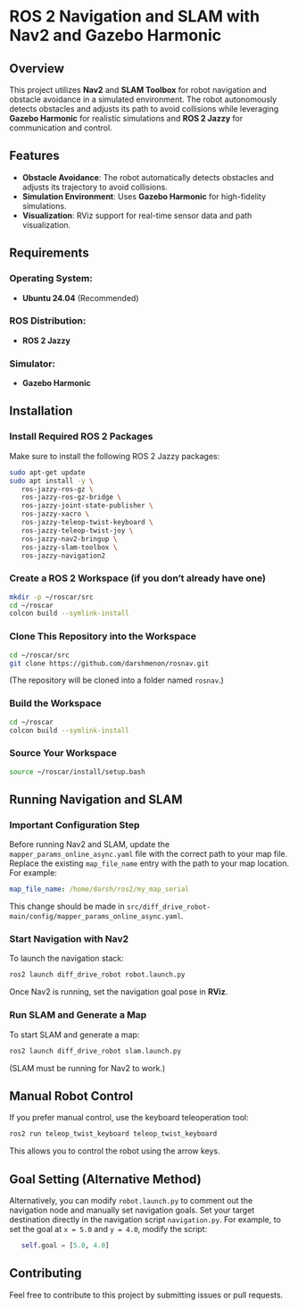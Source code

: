 # ROS 2 Navigation and SLAM with Nav2 and Gazebo Harmonic

## Overview

This project utilizes **Nav2** and **SLAM Toolbox** for robot navigation and obstacle avoidance in a simulated environment. The robot autonomously detects obstacles and adjusts its path to avoid collisions while leveraging **Gazebo Harmonic** for realistic simulations and **ROS 2 Jazzy** for communication and control.

## Features

- **Obstacle Avoidance**: The robot automatically detects obstacles and adjusts its trajectory to avoid collisions.
- **Simulation Environment**: Uses **Gazebo Harmonic** for high-fidelity simulations.
- **Visualization**: RViz support for real-time sensor data and path visualization.

## Requirements

### Operating System:

- **Ubuntu 24.04** (Recommended)

### ROS Distribution:

- **ROS 2 Jazzy**

### Simulator:

- **Gazebo Harmonic**

## Installation

### Install Required ROS 2 Packages

Make sure to install the following ROS 2 Jazzy packages:

```bash
sudo apt-get update
sudo apt install -y \   
   ros-jazzy-ros-gz \  
   ros-jazzy-ros-gz-bridge \  
   ros-jazzy-joint-state-publisher \  
   ros-jazzy-xacro \  
   ros-jazzy-teleop-twist-keyboard \  
   ros-jazzy-teleop-twist-joy \  
   ros-jazzy-nav2-bringup \  
   ros-jazzy-slam-toolbox \
   ros-jazzy-navigation2
```

### Create a ROS 2 Workspace (if you don’t already have one)

```bash
mkdir -p ~/roscar/src
cd ~/roscar
colcon build --symlink-install
```

### Clone This Repository into the Workspace

```bash
cd ~/roscar/src
git clone https://github.com/darshmenon/rosnav.git
```

(The repository will be cloned into a folder named `rosnav`.)

### Build the Workspace

```bash
cd ~/roscar
colcon build --symlink-install
```

### Source Your Workspace

```bash
source ~/roscar/install/setup.bash
```

## Running Navigation and SLAM


### Important Configuration Step

Before running Nav2 and SLAM, update the `mapper_params_online_async.yaml` file with the correct path to your map file. Replace the existing `map_file_name` entry with the path to your map location. For example:

```yaml
map_file_name: /home/darsh/ros2/my_map_serial
```

This change should be made in `src/diff_drive_robot-main/config/mapper_params_online_async.yaml`.

### Start Navigation with Nav2

To launch the navigation stack:

```bash
ros2 launch diff_drive_robot robot.launch.py
```

Once Nav2 is running, set the navigation goal pose in **RViz**.

### Run SLAM and Generate a Map

To start SLAM and generate a map:

```bash
ros2 launch diff_drive_robot slam.launch.py
```

(SLAM must be running for Nav2 to work.)

## Manual Robot Control

If you prefer manual control, use the keyboard teleoperation tool:

```bash
ros2 run teleop_twist_keyboard teleop_twist_keyboard
```

This allows you to control the robot using the arrow keys.

## Goal Setting (Alternative Method)

Alternatively, you can modify `robot.launch.py` to comment out the navigation node and manually set navigation goals.
Set your target destination directly in the navigation script `navigation.py`. For example, to set the goal at `x = 5.0` and `y = 4.0`, modify the script:

```python
   self.goal = [5.0, 4.0]  
```

## Contributing

Feel free to contribute to this project by submitting issues or pull requests.